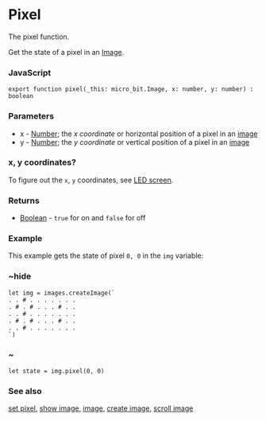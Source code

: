 # Pixel

The pixel function.

Get the state of a pixel in an [Image](/reference/images/image).

### JavaScript

```sig
export function pixel(_this: micro_bit.Image, x: number, y: number) : boolean
```

### Parameters

* x - [Number](/reference/types/number); the *x coordinate* or horizontal position of a pixel in an [image](/reference/images/image)
* y - [Number](/reference/types/number); the *y coordinate* or vertical position of a pixel in an [image](/reference/images/image)

### x, y coordinates?

To figure out the ``x``, ``y`` coordinates, see [LED screen](/device/screen).

### Returns

* [Boolean](/blocks/logic/boolean) - `true` for on and `false` for off

### Example

This example gets the state of pixel `0, 0` in the `img` variable:

### ~hide

```blocks
let img = images.createImage(`
. . # . . . . . . .
. # . # . . . # . .
. . # . . . . . . .
. # . # . . . # . .
. . # . . . . . . .
`)
```

### ~

```blocks
let state = img.pixel(0, 0)
```

### See also

[set pixel](/reference/images/set-pixel), [show image](/reference/images/show-image), [image](/reference/images/image), [create image](/reference/images/create-image), [scroll image](/reference/images/scroll-image)

